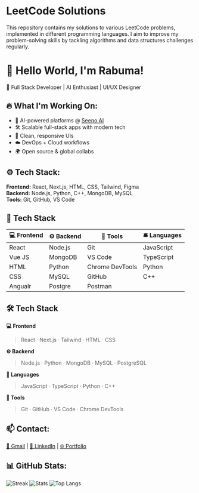 # LeetCode Solutions

This repository contains my solutions to various LeetCode problems, implemented in different programming languages. I aim to improve my problem-solving skills by tackling algorithms and data structures challenges regularly.


# 👋 Hello World, I'm Rabuma!

🚀 Full Stack Developer | AI Enthusiast | UI/UX Designer

## 🔥 What I'm Working On:
- 🤖 AI-powered platforms @ [Seeno AI](https://www.seenoai.com)
- 🛠️ Scalable full-stack apps with modern tech
- 🎨 Clean, responsive UIs
- ☁️ DevOps + Cloud workflows
- 🌍 Open source & global collabs

## ⚙️ Tech Stack:
**Frontend:** React, Next.js, HTML, CSS, Tailwind, Figma  
**Backend:** Node.js, Python, C++, MongoDB, MySQL  
**Tools:** Git, GitHub, VS Code

## 🧠 Tech Stack

| 💻 Frontend       | ⚙️ Backend      | 🧰 Tools           |  🛎️ Languages       |
|-------------------|------------------|--------------------|----------------------|
| React             | Node.js          | Git                | JavaScript           |
| Vue JS            | MongoDB          | VS Code            | TypeScript           |
| HTML              | Python           | Chrome DevTools    | Python               |
| CSS               | MySQL            | GitHub             | C++                  |
| Angualr           | Postgre          | Postman            |                      |


## 🛠️ Tech Stack

**💻 Frontend**
> React · Next.js · Tailwind · HTML · CSS

**⚙️ Backend**
> Node.js · Python · MongoDB · MySQL · PostgreSQL

**🎯 Languages**
> JavaScript · TypeScript · Python · C++

**🧰 Tools**
> Git · GitHub · VS Code · Chrome DevTools


## 📫 Contact:
[📧 Gmail](mailto:iamrabuma@gmail.com) | [💼 LinkedIn](https://linkedin.com/in/rabuma) | [🌐 Portfolio](https://rabumaabraham.github.io)

## 📊 GitHub Stats:
![Streak](https://github-readme-streak-stats.herokuapp.com/?user=rabumaabraham&theme=react)
![Stats](https://github-readme-stats.vercel.app/api?username=rabumaabraham&show_icons=true&theme=react)
![Top Langs](https://github-readme-stats.vercel.app/api/top-langs/?username=rabumaabraham&layout=compact&theme=react)

